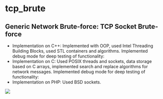 # tcp_brute

## Generic Network Brute-force: TCP Socket Brute-force

- Implementation on C++: Implemented with OOP, used Intel Threading Building Blocks, used STL containers and algorithms. Implemented debug mode for deep testing of functionality:
- Implementation on C: Used POSIX threads and sockets, data storage based on C arrays, implemented search and replace algorithms for network messages. Implemented debug mode for deep testing of functionality:
- Implementation on PHP: Used BSD sockets.

<img src="https://pbs.twimg.com/media/DloufMTWwAAR5Jq.jpg">
